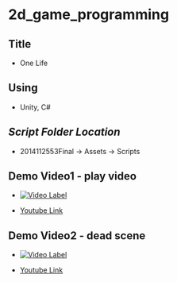 # 2d_game_programming

## Title ##
- One Life

## Using ##
- Unity, C# 

## ***Script Folder Location*** ##
- 2014112553Final -> Assets -> Scripts

## Demo Video1 - play video ##

- [![Video Label](http://img.youtube.com/vi/1gCWyYMCdSY/0.jpg)](https://www.youtube.com/embed/1gCWyYMCdSY)

- [Youtube Link](https://www.youtube.com/embed/1gCWyYMCdSY)

## Demo Video2 - dead scene ##

- [![Video Label](http://img.youtube.com/vi/UTx2fi_25ro/0.jpg)](https://www.youtube.com/embed/UTx2fi_25ro)

- [Youtube Link](https://www.youtube.com/embed/UTx2fi_25ro)
